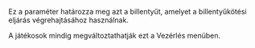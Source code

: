 Ez a paraméter határozza meg azt a billentyűt, amelyet a billentyűkötési eljárás végrehajtásához használnak.

A játékosok mindig megváltoztathatják ezt a Vezérlés menüben.